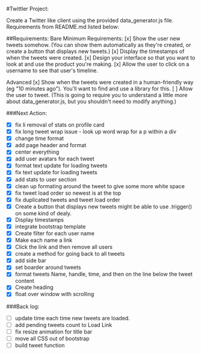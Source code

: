 #Twittler Project:

Create a Twitter like client using the provided data_generator.js file.  Requirements from README.md listed below:

##Requirements:
Bare Minimum Requirements:
[x] Show the user new tweets somehow. (You can show them automatically as they're created, or create a button that displays new tweets.)
[x] Display the timestamps of when the tweets were created.
[x] Design your interface so that you want to look at and use the product you're making.
[x] Allow the user to click on a username to see that user's timeline.

Advanced
[x] Show when the tweets were created in a human-friendly way (eg "10 minutes ago"). You'll want to find and use a library for this.
[ ] Allow the user to tweet. (This is going to require you to understand a little more about data_generator.js, but you shouldn't need to modify anything.)

###Next Action:
- [X] fix li removal of stats on profile card
- [x] fix long tweet wrap issue - look up word wrap for a p within a div
- [x] change time format
- [x] add page header and format
- [x] center everything
- [x] add user avatars for each tweet
- [x] format text update for loading tweets
- [x] fix text update for loading tweets
- [x] add stats to user section
- [x] clean up formating around the tweet to give some more white space 
- [x] fix tweet load order so newest is at the top
- [x] fix duplicated tweets and tweet load order
- [x] Create a button that displays new tweets
 might be able to use .trigger() on some kind of dealy.
- [x] Display timestamps
- [x] integrate bootstrap template
- [x] Create filter for each user name
- [x] Make each name a link
- [x] Click the link and then remove all users 
- [x] create a method for going back to all tweets
- [x] add side bar
- [x] set boarder around tweets
- [x] format tweets Name, handle, time, and then on the line below the tweet content
- [x] Create heading
- [x] float over window with scrolling

###Back log:
- [ ] update time each time new tweets are loaded.
- [ ] add pending tweets count to Load Link
- [ ] fix resize animation for title bar
- [ ] move all CSS out of bootstrap
- [ ] build tweet function
